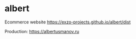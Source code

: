 # albert
 Ecommerce website
 https://exzo-projects.github.io/albert/dist

 Production: https://albertusmanov.ru
